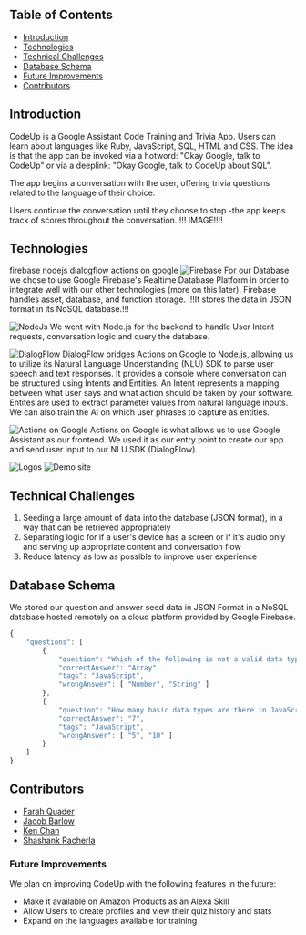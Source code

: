 ## Table of Contents
* [Introduction](#Introduction)
* [Technologies](#Technologies)
* [Technical Challenges](#Technical-Challenges)
* [Database Schema](#Database-Schema)
* [Future Improvements](#Future-Improvements)
* [Contributors](#Contributors)

## Introduction

CodeUp is a Google Assistant Code Training and Trivia App. Users can learn about languages like Ruby, JavaScript, SQL, HTML and CSS.
The idea is that the app can be invoked via a hotword: "Okay Google, talk to CodeUp" or via a deeplink: "Okay Google, talk to CodeUp about SQL". 

The app begins a conversation with the user, offering trivia questions related to the language of their choice.

Users continue the conversation until they choose to stop -the app keeps track of scores throughout the conversation.
!!! IMAGE!!!!

## Technologies
firebase
nodejs
dialogflow
actions on google
![Firebase]()
For our Database we chose to use Google Firebase's Realtime Database Platform in order to integrate well with our other technologies (more on this later). Firebase handles asset, database, and function storage. !!!It stores the data in JSON format in its NoSQL database.!!! 

![NodeJs]()
We went with Node.js for the backend to handle User Intent requests, conversation logic and query the database.

![DialogFlow]()
DialogFlow bridges Actions on Google to Node.js, allowing us to utilize its Natural Language Understanding (NLU) SDK to parse user speech and text responses. It provides a console where conversation can be structured using Intents and Entities. An Intent represents a mapping between what user says and what action should be taken by your software. Entites are used to extract parameter values from natural language inputs. We can also train the AI on which user phrases to capture as entities.

![Actions on Google]()
Actions on Google is what allows us to use Google Assistant as our frontend. We used it as our entry point to create our app and send user input to our NLU SDK (DialogFlow).


![Logos](https://github.com/jubby2000/code-up/blob/master/logo-mockups.png?raw=true)
![Demo site](https://github.com/jubby2000/code-up/blob/master/codeup_wireframes.png?raw=true)

## Technical Challenges
1. Seeding a large amount of data into the database (JSON format), in a way that can be retrieved appropriately
2. Separating logic for if a user's device has a screen or if it's audio only and serving up appropriate content and conversation flow
3. Reduce latency as low as possible to improve user experience


## Database Schema
We stored our question and answer seed data in JSON Format in a NoSQL database hosted remotely on a cloud platform provided by Google Firebase.
```javascript
{
    "questions": [
        {
            "question": "Which of the following is not a valid data type?",
            "correctAnswer": "Array",
            "tags": "JavaScript",
            "wrongAnswer": [ "Number", "String" ]
        },
        {
            "question": "How many basic data types are there in JavaScript?",
            "correctAnswer": "7",
            "tags": "JavaScript",
            "wrongAnswer": [ "5", "10" ]
        }
    ]
}
```

## Contributors
* [Farah Quader](https://www.github.com/FarahYQ)
* [Jacob Barlow](https://www.github.com/jubby2000)
* [Ken Chan](https://www.github.com/kchansf5)
* [Shashank Racherla](https://www.github.com/srac1777)


### Future Improvements
We plan on improving CodeUp with the following features in the future:
* Make it available on Amazon Products as an Alexa Skill
* Allow Users to create profiles and view their quiz history and stats
* Expand on the languages available for training

